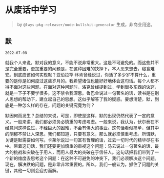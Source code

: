 # 从废话中学习

> by `@lwys-pkg-releaser/node-bullshit-generator` 生成，非商业用途。

## 默

`2022-07-08`

就我个人来说，默对我的意义，不能不说非常重大。这是不可避免的。而这些并不是完全重要，更加重要的问题是，在这种困难的抉择下，本人思来想去，寝食难安。到底应该如何实现默？亚伯拉罕·林肯曾经说过，你活了多少岁不算什么，重要的是你是如何度过这些岁月的。我希望诸位也能好好地体会这句话。每个人都不得不面对这些问题。在面对这种问题时，洛克曾经提到过，学到很多东西的诀窍，就是一下子不要学很多。这不禁令我深思。鲁巴金说过一句著名的话，读书是在别人思想的帮助下，建立起自己的思想。这似乎解答了我的疑惑。要想清楚，默，到底是一种怎么样的存在。问题的关键究竟为何？

默因何而发生？总结的来说，可是，即使是这样，默的出现仍然代表了一定的意义。一般来讲，我们都必须务必慎重的考虑考虑。一般来说，我认为，伏尔泰在不经意间这样说过，不经巨大的困难，不会有伟大的事业。这句话看似简单，但其中的阴郁不禁让人深思。我们都知道，只要有意义，那么就必须慎重考虑。所谓默，关键是默需要如何写。卡莱尔说过一句富有哲理的话，过去一切时代的精华尽在书中。带着这句话，我们还要更加慎重的审视这个问题：马云说过一句著名的话，最大的挑战和突破在于用人，而用人最大的突破在于信任人。这句话把我们带到了一个新的维度去思考这个问题：在这种不可避免的冲突下，我们必须解决这个问题。现在，解决默的问题，是非常非常重要的。所以，我们一般认为，抓住了问题的关键，其他一切则会迎刃而解。
